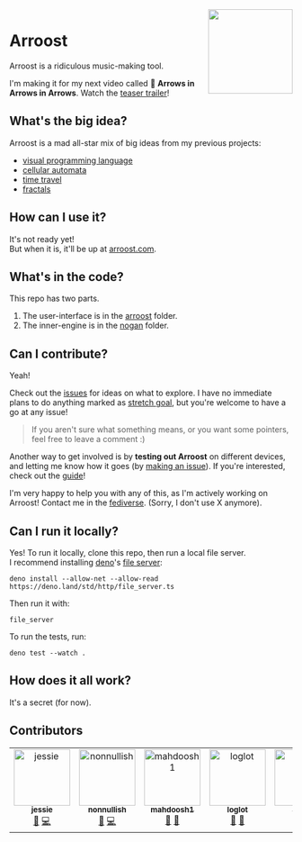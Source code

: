 <img align="right" width="150" src="https://user-images.githubusercontent.com/15892272/236786183-08c68c91-8988-45b3-8554-c80962a8d57c.png">


<!-- ALL-CONTRIBUTORS-BADGE:START - Do not remove or modify this section -->
<!-- noop -->
<!-- ALL-CONTRIBUTORS-BADGE:END -->


# Arroost

Arroost is a ridiculous music-making tool.

I'm making it for my next video called 🎵 **Arrows in Arrows in Arrows**. Watch the [teaser trailer](https://www.youtube.com/watch?v=8TFuKwdixlU)!

## What's the big idea?

Arroost is a mad all-star mix of big ideas from my previous projects:

-  [visual programming language](https://github.com/TodePond/CellPond)
-  [cellular automata](https://github.com/TodePond/SandPond)
-  [time travel](https://github.com/TodePond/TimePond)
-  [fractals](https://github.com/TodePond/ScreenPond)

## How can I use it?

It's not ready yet!<br>
But when it is, it'll be up at [arroost.com](https://arroost.com).

## What's in the code?

This repo has two parts.

1. The user-interface is in the [arroost](https://github.com/TodePond/Arroost/tree/main/source/arroost) folder.
2. The inner-engine is in the [nogan](https://github.com/TodePond/Arroost/tree/main/source/nogan) folder.

## Can I contribute?

Yeah!

Check out the [issues](https://github.com/TodePond/Arroost/issues) for ideas on what to explore. I have no immediate plans to do anything marked as [stretch goal](https://github.com/TodePond/Arroost/issues?q=is%3Aopen+is%3Aissue+label%3A%22stretch+goal%22), but you're welcome to have a go at any issue!

> If you aren't sure what something means, or you want some pointers, feel free to leave a comment :)

Another way to get involved is by **testing out Arroost** on different devices, and letting me know how it goes (by [making an issue](https://github.com/TodePond/Arroost/issues/new)). If you're interested, check out the [guide](https://github.com/TodePond/Arroost/blob/main/documentation/manual-testing)!

I'm very happy to help you with any of this, as I'm actively working on Arroost! Contact me in the [fediverse](https://elk.zone/universeodon.com/@TodePond). (Sorry, I don't use X anymore).


## Can I run it locally?

Yes! To run it locally, clone this repo, then run a local file server.<br>
I recommend installing [deno](https://deno.com/runtime)'s [file server](https://deno.com/manual@v1.13.2/examples/file_server):

```
deno install --allow-net --allow-read https://deno.land/std/http/file_server.ts
```

Then run it with:

```
file_server
```

To run the tests, run:

```
deno test --watch .
```

## How does it all work?

It's a secret (for now).

## Contributors

<!-- ALL-CONTRIBUTORS-LIST:START - Do not remove or modify this section -->
<!-- prettier-ignore-start -->
<!-- markdownlint-disable -->
<table>
  <tbody>
    <tr>
      <td align="center" valign="top" width="14.28%"><a href="https://jessiejs.github.io"><img src="https://avatars.githubusercontent.com/u/63984309?v=4?s=100" width="100px;" alt="jessie"/><br /><sub><b>jessie</b></sub></a><br /><a href="#design-jessiejs" title="Design">🎨</a> <a href="https://github.com/TodePond/Arroost/commits?author=jessiejs" title="Code">💻</a></td>
      <td align="center" valign="top" width="14.28%"><a href="http://nonnullish.pages.dev"><img src="https://avatars.githubusercontent.com/u/20538005?v=4?s=100" width="100px;" alt="nonnullish"/><br /><sub><b>nonnullish</b></sub></a><br /><a href="https://github.com/TodePond/Arroost/issues?q=author%3Anonnullish" title="Bug reports">🐛</a> <a href="https://github.com/TodePond/Arroost/commits?author=nonnullish" title="Code">💻</a></td>
      <td align="center" valign="top" width="14.28%"><a href="https://github.com/mahdoosh1"><img src="https://avatars.githubusercontent.com/u/83725163?v=4?s=100" width="100px;" alt="mahdoosh1"/><br /><sub><b>mahdoosh1</b></sub></a><br /><a href="https://github.com/TodePond/Arroost/issues?q=author%3Amahdoosh1" title="Bug reports">🐛</a> <a href="#userTesting-mahdoosh1" title="User Testing">📓</a></td>
      <td align="center" valign="top" width="14.28%"><a href="https://github.com/loglot"><img src="https://avatars.githubusercontent.com/u/88983354?v=4?s=100" width="100px;" alt="loglot"/><br /><sub><b>loglot</b></sub></a><br /><a href="#userTesting-loglot" title="User Testing">📓</a> <a href="https://github.com/TodePond/Arroost/issues?q=author%3Aloglot" title="Bug reports">🐛</a></td>
      <td align="center" valign="top" width="14.28%"><a href="https://github.com/labbo-lab"><img src="https://avatars.githubusercontent.com/u/62490883?v=4?s=100" width="100px;" alt="Vixey"/><br /><sub><b>Vixey</b></sub></a><br /><a href="https://github.com/TodePond/Arroost/issues?q=author%3Alabbo-lab" title="Bug reports">🐛</a> <a href="#userTesting-labbo-lab" title="User Testing">📓</a></td>
      <td align="center" valign="top" width="14.28%"><a href="http://edibotopic.com"><img src="https://avatars.githubusercontent.com/u/66971213?v=4?s=100" width="100px;" alt="Shane Crowley"/><br /><sub><b>Shane Crowley</b></sub></a><br /><a href="#userTesting-edibotopic" title="User Testing">📓</a> <a href="https://github.com/TodePond/Arroost/issues?q=author%3Aedibotopic" title="Bug reports">🐛</a></td>
      <td align="center" valign="top" width="14.28%"><a href="http://thacuber2a03.github.io"><img src="https://avatars.githubusercontent.com/u/70547062?v=4?s=100" width="100px;" alt="ThaCuber"/><br /><sub><b>ThaCuber</b></sub></a><br /><a href="https://github.com/TodePond/Arroost/issues?q=author%3Athacuber2a03" title="Bug reports">🐛</a> <a href="#userTesting-thacuber2a03" title="User Testing">📓</a></td>
    </tr>
  </tbody>
</table>

<!-- markdownlint-restore -->
<!-- prettier-ignore-end -->

<!-- ALL-CONTRIBUTORS-LIST:END -->
<!-- prettier-ignore-start -->
<!-- markdownlint-disable -->

<!-- markdownlint-restore -->
<!-- prettier-ignore-end -->

<!-- ALL-CONTRIBUTORS-LIST:END -->

